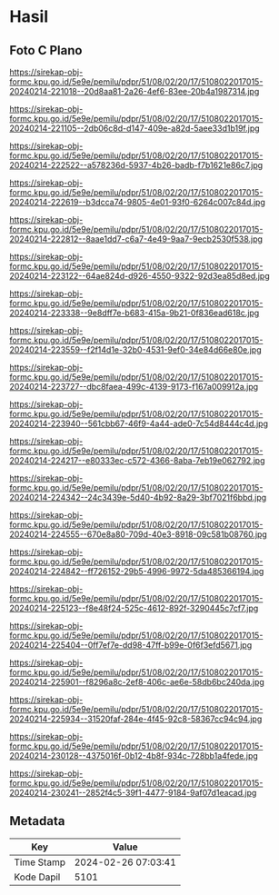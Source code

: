 # Hasil

## Foto C Plano

https://sirekap-obj-formc.kpu.go.id/5e9e/pemilu/pdpr/51/08/02/20/17/5108022017015-20240214-221018--20d8aa81-2a26-4ef6-83ee-20b4a1987314.jpg

https://sirekap-obj-formc.kpu.go.id/5e9e/pemilu/pdpr/51/08/02/20/17/5108022017015-20240214-221105--2db06c8d-d147-409e-a82d-5aee33d1b19f.jpg

https://sirekap-obj-formc.kpu.go.id/5e9e/pemilu/pdpr/51/08/02/20/17/5108022017015-20240214-222522--a578236d-5937-4b26-badb-f7b1621e86c7.jpg

https://sirekap-obj-formc.kpu.go.id/5e9e/pemilu/pdpr/51/08/02/20/17/5108022017015-20240214-222619--b3dcca74-9805-4e01-93f0-6264c007c84d.jpg

https://sirekap-obj-formc.kpu.go.id/5e9e/pemilu/pdpr/51/08/02/20/17/5108022017015-20240214-222812--8aae1dd7-c6a7-4e49-9aa7-9ecb2530f538.jpg

https://sirekap-obj-formc.kpu.go.id/5e9e/pemilu/pdpr/51/08/02/20/17/5108022017015-20240214-223122--64ae824d-d926-4550-9322-92d3ea85d8ed.jpg

https://sirekap-obj-formc.kpu.go.id/5e9e/pemilu/pdpr/51/08/02/20/17/5108022017015-20240214-223338--9e8dff7e-b683-415a-9b21-0f836ead618c.jpg

https://sirekap-obj-formc.kpu.go.id/5e9e/pemilu/pdpr/51/08/02/20/17/5108022017015-20240214-223559--f2f14d1e-32b0-4531-9ef0-34e84d66e80e.jpg

https://sirekap-obj-formc.kpu.go.id/5e9e/pemilu/pdpr/51/08/02/20/17/5108022017015-20240214-223727--dbc8faea-499c-4139-9173-f167a009912a.jpg

https://sirekap-obj-formc.kpu.go.id/5e9e/pemilu/pdpr/51/08/02/20/17/5108022017015-20240214-223940--561cbb67-46f9-4a44-ade0-7c54d8444c4d.jpg

https://sirekap-obj-formc.kpu.go.id/5e9e/pemilu/pdpr/51/08/02/20/17/5108022017015-20240214-224217--e80333ec-c572-4366-8aba-7eb19e062792.jpg

https://sirekap-obj-formc.kpu.go.id/5e9e/pemilu/pdpr/51/08/02/20/17/5108022017015-20240214-224342--24c3439e-5d40-4b92-8a29-3bf7021f6bbd.jpg

https://sirekap-obj-formc.kpu.go.id/5e9e/pemilu/pdpr/51/08/02/20/17/5108022017015-20240214-224555--670e8a80-709d-40e3-8918-09c581b08760.jpg

https://sirekap-obj-formc.kpu.go.id/5e9e/pemilu/pdpr/51/08/02/20/17/5108022017015-20240214-224842--ff726152-29b5-4996-9972-5da485366194.jpg

https://sirekap-obj-formc.kpu.go.id/5e9e/pemilu/pdpr/51/08/02/20/17/5108022017015-20240214-225123--f8e48f24-525c-4612-892f-3290445c7cf7.jpg

https://sirekap-obj-formc.kpu.go.id/5e9e/pemilu/pdpr/51/08/02/20/17/5108022017015-20240214-225404--0ff7ef7e-dd98-47ff-b99e-0f6f3efd5671.jpg

https://sirekap-obj-formc.kpu.go.id/5e9e/pemilu/pdpr/51/08/02/20/17/5108022017015-20240214-225901--f8296a8c-2ef8-406c-ae6e-58db6bc240da.jpg

https://sirekap-obj-formc.kpu.go.id/5e9e/pemilu/pdpr/51/08/02/20/17/5108022017015-20240214-225934--31520faf-284e-4f45-92c8-58367cc94c94.jpg

https://sirekap-obj-formc.kpu.go.id/5e9e/pemilu/pdpr/51/08/02/20/17/5108022017015-20240214-230128--4375016f-0b12-4b8f-934c-728bb1a4fede.jpg

https://sirekap-obj-formc.kpu.go.id/5e9e/pemilu/pdpr/51/08/02/20/17/5108022017015-20240214-230241--2852f4c5-39f1-4477-9184-9af07d1eacad.jpg


## Metadata

| Key        | Value               |
| ---------- | ------------------- |
| Time Stamp | 2024-02-26 07:03:41 |
| Kode Dapil | 5101                |



